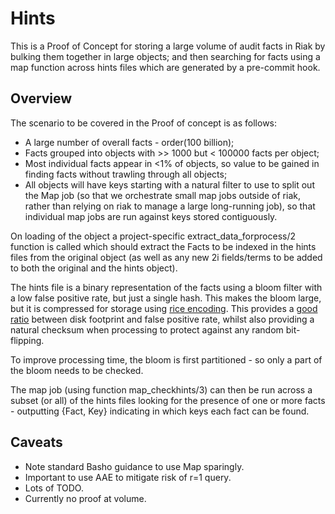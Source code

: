 # Hints

This is a Proof of Concept for storing a large volume of audit facts in Riak by bulking them together in large objects; and then searching for facts using a map function across hints files which are generated by a pre-commit hook.

## Overview

The scenario to be covered in the Proof of concept is as follows:

* A large number of overall facts - order(100 billion);
* Facts grouped into objects with >> 1000 but < 100000 facts per object;
* Most individual facts appear in <1% of objects, so value to be gained in finding facts without trawling through all objects;
* All objects will have keys starting with a natural filter to use to split out the Map job (so that we orchestrate small map jobs outside of riak, rather than relying on riak to manage a large long-running job), so that individual map jobs are run against keys stored contiguously.

On loading of the object a project-specific extract_data_forprocess/2 function is called which should extract the Facts to be indexed in the hints files from the original object (as well as any new 2i fields/terms to be added to both the original and the hints object).  

The hints file is a binary representation of the facts using a bloom filter with a low false positive rate, but just a single hash.  This makes the bloom large, but it is compressed for storage using [rice encoding](https://en.wikipedia.org/wiki/Golomb_coding).  This provides a [good ratio](https://www.imperialviolet.org/2011/04/29/filters.html) between disk footprint and false positive rate, whilst also providing a natural checksum when processing to protect against any random bit-flipping.  

To improve processing time, the bloom is first partitioned - so only a part of the bloom needs to be checked.

The map job (using function map_checkhints/3) can then be run across a subset (or all) of the hints files looking for the presence of one or more facts - outputting {Fact, Key} indicating in which keys each fact can be found.

## Caveats

* Note standard Basho guidance to use Map sparingly.
* Important to use AAE to mitigate risk of r=1 query.
* Lots of TODO.
* Currently no proof at volume.